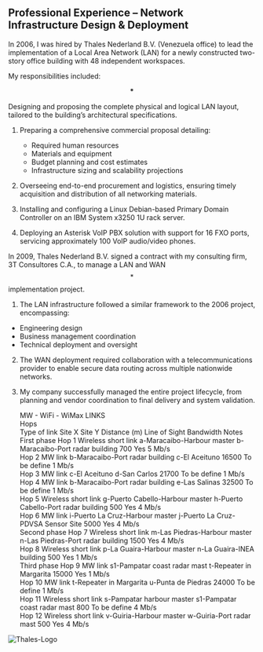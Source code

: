 ## Professional Experience – Network Infrastructure Design & Deployment

In 2006, I was hired by Thales Nederland B.V. (Venezuela office) to lead the implementation of a Local Area Network (LAN) for a newly constructed two-story office building with 48 independent workspaces.

My responsibilities included:

__$${*}$$__

Designing and proposing the complete physical and logical LAN layout, tailored to the building’s architectural specifications.

1. Preparing a comprehensive commercial proposal detailing:

     - Required human resources
     - Materials and equipment
     - Budget planning and cost estimates
     - Infrastructure sizing and scalability projections

2. Overseeing end-to-end procurement and logistics, ensuring timely acquisition and distribution of all networking materials.

3. Installing and configuring a Linux Debian-based Primary Domain Controller on an IBM System x3250 1U rack server.

4. Deploying an Asterisk VoIP PBX solution with support for 16 FXO ports, servicing approximately 100 VoIP audio/video phones.

In 2009, Thales Nederland B.V. signed a contract with my consulting firm, 3T Consultores C.A., to manage a LAN and WAN$${*}$$ implementation project.

1. The LAN infrastructure followed a similar framework to the 2006 project, encompassing:

- Engineering design
- Business management coordination
- Technical deployment and oversight

2. The WAN deployment required collaboration with a telecommunications provider to enable secure data routing across multiple nationwide networks.

3. My company successfully managed the entire project lifecycle, from planning and vendor coordination to final delivery and system validation.

	MW - WiFi - WiMax LINKS								
	Hops								
		Type of link	Site X	Site Y	Distance (m)	Line of Sight	Bandwidth	Notes	
First phase	Hop 1	Wireless short link	a-Maracaibo-Harbour master	b-Maracaibo-Port radar building	700	Yes	5 Mb/s		
	Hop 2	MW link	b-Maracaibo-Port radar building	c-El Aceituno	16500	To be define	1 Mb/s		
	Hop 3	MW link	c-El Aceituno	d-San Carlos	21700	To be define	1 Mb/s		
	Hop 4	MW link	b-Maracaibo-Port radar building	e-Las Salinas	32500	To be define	1 Mb/s		
	Hop 5	Wireless short link	g-Puerto Cabello-Harbour master	h-Puerto Cabello-Port radar building	500	Yes	4 Mb/s		
	Hop 6	MW link	i-Puerto La Cruz-Harbour master	j-Puerto La Cruz-PDVSA Sensor Site	5000	Yes	4 Mb/s		
Second phase	Hop 7	Wireless short link	m-Las Piedras-Harbour master	n-Las Piedras-Port radar building	1500	Yes	4 Mb/s		
	Hop 8	Wireless short link	p-La Guaira-Harbour master	n-La Guaira-INEA building	500	Yes	1 Mb/s		
Third phase	Hop 9	MW link	s1-Pampatar coast radar mast	t-Repeater in Margarita	15000	Yes	1 Mb/s		
	Hop 10	MW link	t-Repeater in Margarita	u-Punta de Piedras	24000	To be define	1 Mb/s		
	Hop 11	Wireless short link	s-Pampatar harbour master	s1-Pampatar coast radar mast	800	To be define	4 Mb/s		
	Hop 12	Wireless short link	v-Guiria-Harbour master	w-Guiria-Port radar mast	500	Yes	4 Mb/s		
									



![Thales-Logo](https://github.com/user-attachments/assets/9cfa7e62-d511-45c4-b13c-a40ce802ac42)

